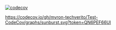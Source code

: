 [![codecov](https://codecov.io/gh/myron-techverito/Test-CodeCov/graph/badge.svg?token=QN6PEF66UI)](https://codecov.io/gh/myron-techverito/Test-CodeCov)


https://codecov.io/gh/myron-techverito/Test-CodeCov/graphs/sunburst.svg?token=QN6PEF66UI
